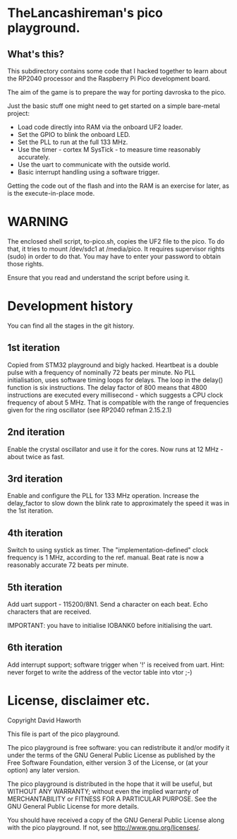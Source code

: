 # TheLancashireman's pico playground.

## What's this?

This subdirectory contains some code that I hacked together to learn about the RP2040 processor
and the Raspberry Pi Pico development board.

The aim of the game is to prepare the way for porting davroska to the pico.

Just the basic stuff one might need to get started on a simple bare-metal project:

* Load code directly into RAM via the onboard UF2 loader.
* Set the GPIO to blink the onboard LED.
* Set the PLL to run at the full 133 MHz.
* Use the timer - cortex M SysTick - to measure time reasonably accurately.
* Use the uart to communicate with the outside world.
* Basic interrupt handling using a software trigger.

Getting the code out of the flash and into the RAM is an exercise for later, as is the execute-in-place
mode.

# WARNING

The enclosed shell script, to-pico.sh, copies the UF2 file to the pico. To do that, it tries to
mount /dev/sdc1 at /media/pico. It requires supervisor rights (sudo) in order to do that.
You may have to enter your password to obtain those rights.

Ensure that you read and understand the script before using it.

# Development history

You can find all the stages in the git history.

## 1st iteration

Copied from STM32 playground and bigly hacked. Heartbeat is a double pulse with a frequency of
nominally 72 beats per minute. No PLL initialisation, uses software timing loops for delays.
The loop in the delay() function is six instructions. The delay factor of 800 means that 4800 instructions
are executed every millisecond - which suggests a CPU clock frequency of about 5 MHz. That is
compatible with the range of frequencies given for the ring oscillator (see RP2040 refman 2.15.2.1)

## 2nd iteration

Enable the crystal oscillator and use it for the cores. Now runs at 12 MHz - about twice as fast.

## 3rd iteration

Enable and configure the PLL for 133 MHz operation. Increase the delay_factor to slow down the blink rate
to approximately the speed it was in the 1st iteration.

## 4th iteration

Switch to using systick as timer. The "implementation-defined" clock frequency is 1 MHz, according to the
ref. manual. Beat rate is now a reasonably accurate 72 beats per minute.

## 5th iteration

Add uart support - 115200/8N1. Send a character on each beat. Echo characters that are received.

IMPORTANT: you have to initialise IOBANK0 before initialising the uart.

## 6th iteration

Add interrupt support; software trigger when '!' is received from uart. Hint: never forget to write the
address of the vector table into vtor ;-)

# License, disclaimer etc.

Copyright David Haworth

This file is part of the pico playground.

The pico playground is free software: you can redistribute it and/or modify
it under the terms of the GNU General Public License as published by
the Free Software Foundation, either version 3 of the License, or
(at your option) any later version.

The pico playground is distributed in the hope that it will be useful,
but WITHOUT ANY WARRANTY; without even the implied warranty of
MERCHANTABILITY or FITNESS FOR A PARTICULAR PURPOSE.  See the
GNU General Public License for more details.

You should have received a copy of the GNU General Public License
along with the pico playground.  If not, see <http://www.gnu.org/licenses/>.

